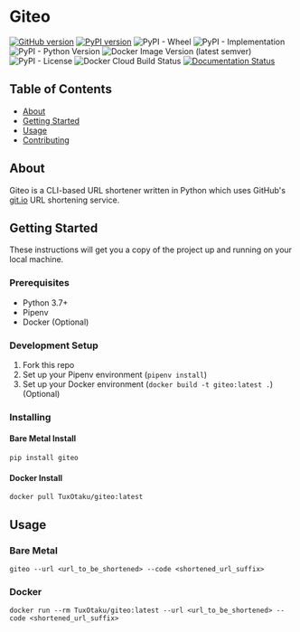 # Giteo

[![GitHub version](https://badge.fury.io/gh/BoxingOctopus%2Fgiteo.svg)](https://badge.fury.io/gh/BoxingOctopus%2Fgiteo)
[![PyPI version](https://badge.fury.io/py/giteo.svg)](https://badge.fury.io/py/giteo)
![PyPI - Wheel](https://img.shields.io/pypi/wheel/giteo)
![PyPI - Implementation](https://img.shields.io/pypi/implementation/giteo)
![PyPI - Python Version](https://img.shields.io/pypi/pyversions/giteo)
![Docker Image Version (latest semver)](https://img.shields.io/docker/v/tuxotaku/giteo)
![PyPI - License](https://img.shields.io/pypi/l/giteo)
![Docker Cloud Build Status](https://img.shields.io/docker/cloud/build/tuxotaku/giteo)
[![Documentation Status](https://readthedocs.org/projects/giteo/badge/?version=latest)](https://giteo.readthedocs.io/en/latest/?badge=latest)

## Table of Contents

- [About](#about)
- [Getting Started](#getting_started)
- [Usage](#usage)
- [Contributing](../CONTRIBUTING.md)

## About <a name = "about"></a>

Giteo is a CLI-based URL shortener written in Python which uses GitHub's [git.io](https://git.io) URL shortening service.

## Getting Started <a name = "getting_started"></a>

These instructions will get you a copy of the project up and running on your local machine.

### Prerequisites

- Python 3.7+
- Pipenv
- Docker (Optional)

### Development Setup

1. Fork this repo
2. Set up your Pipenv environment (`pipenv install`)
3. Set up your Docker environment (`docker build -t giteo:latest .`) (Optional)

### Installing

#### Bare Metal Install

`pip install giteo`

#### Docker Install

`docker pull TuxOtaku/giteo:latest`

## Usage <a name = "usage"></a>

### Bare Metal

`giteo --url <url_to_be_shortened> --code <shortened_url_suffix>`

### Docker
`docker run --rm TuxOtaku/giteo:latest --url <url_to_be_shortened> --code <shortened_url_suffix>`
